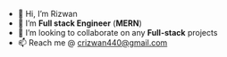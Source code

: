 - 👋 Hi, I’m Rizwan
- 👀 I’m **Full stack Engineer** (**MERN**)
- 💞️ I’m looking to collaborate on any **Full-stack** projects
- 📫 Reach me @ crizwan440@gmail.com

<!---
rizwanc018/rizwanc018 is a ✨ special ✨ repository because its `README.md` (this file) appears on your GitHub profile.
You can click the Preview link to take a look at your changes.
--->
